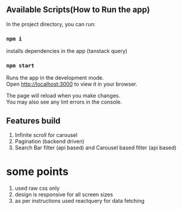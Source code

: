 
## Available Scripts(How to Run the app)

In the project directory, you can run:
###  `npm i`

installs dependencies in the app (tanstack query)

### `npm start`

Runs the app in the development mode.\
Open [http://localhost:3000](http://localhost:3000) to view it in your browser.

The page will reload when you make changes.\
You may also see any lint errors in the console.

## Features build
1) Infinite scroll for carousel
2) Pagination (backend driven)
3) Search Bar filter (api based) and Carousel based filter (api based)

# some points
1) used raw css only
2) design is responsive for all screen sizes
3) as per instructions used reactquery for data fetching

